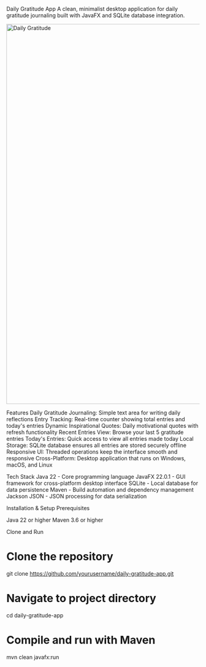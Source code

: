 Daily Gratitude App
A clean, minimalist desktop application for daily gratitude journaling built with JavaFX and SQLite database integration.

<img width="1920" height="992" alt="Daily Gratitude" src="https://github.com/user-attachments/assets/56e8a329-8610-465f-8138-a86e74bd9195" />


Features
Daily Gratitude Journaling: Simple text area for writing daily reflections
Entry Tracking: Real-time counter showing total entries and today's entries
Dynamic Inspirational Quotes: Daily motivational quotes with refresh functionality
Recent Entries View: Browse your last 5 gratitude entries
Today's Entries: Quick access to view all entries made today
Local Storage: SQLite database ensures all entries are stored securely offline
Responsive UI: Threaded operations keep the interface smooth and responsive
Cross-Platform: Desktop application that runs on Windows, macOS, and Linux

Tech Stack
Java 22 - Core programming language
JavaFX 22.0.1 - GUI framework for cross-platform desktop interface
SQLite - Local database for data persistence
Maven - Build automation and dependency management
Jackson JSON - JSON processing for data serialization

Installation & Setup
Prerequisites

Java 22 or higher
Maven 3.6 or higher

Clone and Run
# Clone the repository
git clone https://github.com/yourusername/daily-gratitude-app.git

# Navigate to project directory
cd daily-gratitude-app

# Compile and run with Maven
mvn clean javafx:run
